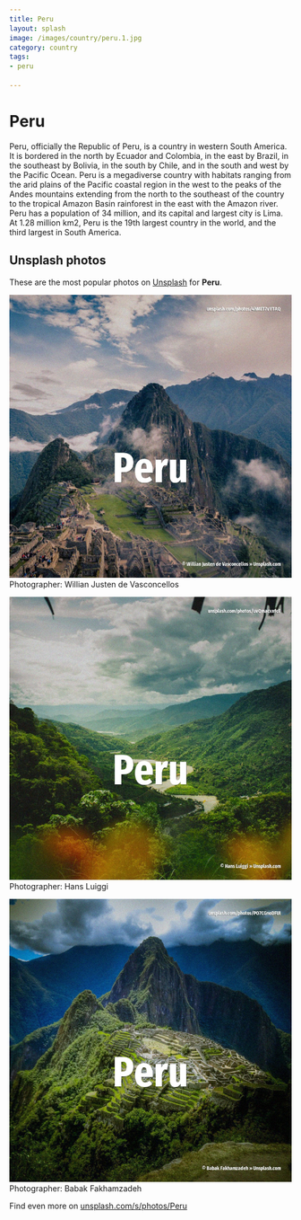 ```yaml
---
title: Peru
layout: splash
image: /images/country/peru.1.jpg
category: country
tags:
- peru

---
```

# Peru

Peru, officially the Republic of Peru, is a country in western South America.
It is bordered in the north by Ecuador and Colombia, in the east by Brazil, in the southeast by 
Bolivia, in the south by Chile, and in the south and west by the Pacific Ocean.
Peru is a megadiverse country with habitats ranging from the arid plains of the Pacific coastal 
region in the west to the peaks of the Andes mountains extending from the north to the southeast of 
the country to the tropical Amazon Basin rainforest in the east with the Amazon river.
Peru has a population of 34 million, and its capital and largest city is Lima.
At 1.28 million km2, Peru is the 19th largest country in the world, and the third largest in South 
America.

 
## Unsplash photos
These are the most popular photos on [Unsplash](https://unsplash.com) for **Peru**.
 
![Peru](/images/country/peru.1.jpg)
Photographer:  Willian Justen de Vasconcellos
 
![Peru](/images/country/peru.2.jpg)
Photographer:  Hans Luiggi
 
![Peru](/images/country/peru.3.jpg)
Photographer:  Babak Fakhamzadeh
 
Find even more on [unsplash.com/s/photos/Peru](https://unsplash.com/s/photos/Peru)
 
